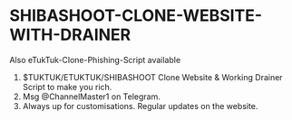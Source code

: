 # SHIBASHOOT-CLONE-WEBSITE-WITH-DRAINER
Also eTukTuk-Clone-Phishing-Script available 
1. $TUKTUK/ETUKTUK/SHIBASHOOT Clone Website & Working Drainer Script to make you rich.
2. Msg @ChannelMaster1 on Telegram.
3. Always up for customisations. Regular updates on the website. 
